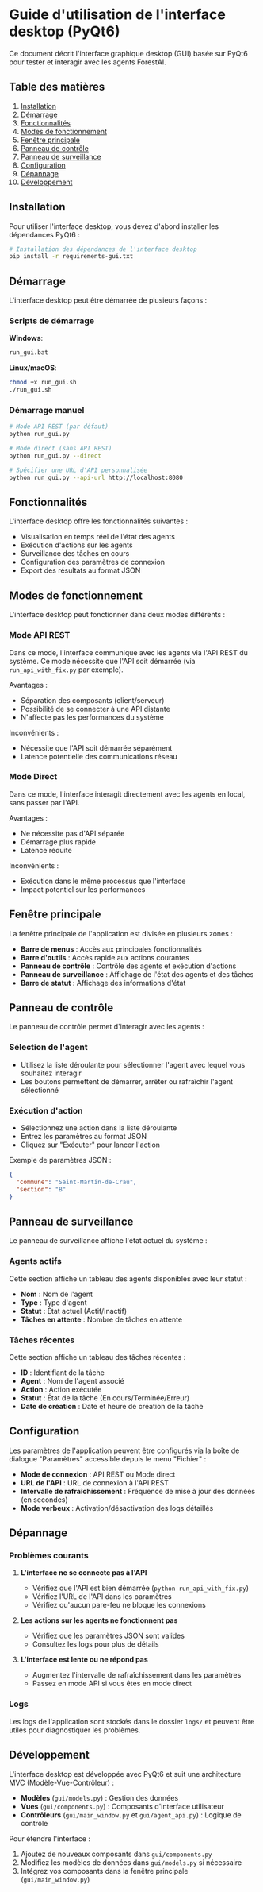 # Guide d'utilisation de l'interface desktop (PyQt6)

Ce document décrit l'interface graphique desktop (GUI) basée sur PyQt6 pour tester et interagir avec les agents ForestAI.

## Table des matières

1. [Installation](#installation)
2. [Démarrage](#démarrage)
3. [Fonctionnalités](#fonctionnalités)
4. [Modes de fonctionnement](#modes-de-fonctionnement)
5. [Fenêtre principale](#fenêtre-principale)
6. [Panneau de contrôle](#panneau-de-contrôle)
7. [Panneau de surveillance](#panneau-de-surveillance)
8. [Configuration](#configuration)
9. [Dépannage](#dépannage)
10. [Développement](#développement)

## Installation

Pour utiliser l'interface desktop, vous devez d'abord installer les dépendances PyQt6 :

```bash
# Installation des dépendances de l'interface desktop
pip install -r requirements-gui.txt
```

## Démarrage

L'interface desktop peut être démarrée de plusieurs façons :

### Scripts de démarrage

**Windows**:
```bash
run_gui.bat
```

**Linux/macOS**:
```bash
chmod +x run_gui.sh
./run_gui.sh
```

### Démarrage manuel

```bash
# Mode API REST (par défaut)
python run_gui.py

# Mode direct (sans API REST)
python run_gui.py --direct

# Spécifier une URL d'API personnalisée
python run_gui.py --api-url http://localhost:8080
```

## Fonctionnalités

L'interface desktop offre les fonctionnalités suivantes :

- Visualisation en temps réel de l'état des agents
- Exécution d'actions sur les agents
- Surveillance des tâches en cours
- Configuration des paramètres de connexion
- Export des résultats au format JSON

## Modes de fonctionnement

L'interface desktop peut fonctionner dans deux modes différents :

### Mode API REST

Dans ce mode, l'interface communique avec les agents via l'API REST du système. Ce mode nécessite que l'API soit démarrée (via `run_api_with_fix.py` par exemple).

Avantages :
- Séparation des composants (client/serveur)
- Possibilité de se connecter à une API distante
- N'affecte pas les performances du système

Inconvénients :
- Nécessite que l'API soit démarrée séparément
- Latence potentielle des communications réseau

### Mode Direct

Dans ce mode, l'interface interagit directement avec les agents en local, sans passer par l'API.

Avantages :
- Ne nécessite pas d'API séparée
- Démarrage plus rapide
- Latence réduite

Inconvénients :
- Exécution dans le même processus que l'interface
- Impact potentiel sur les performances

## Fenêtre principale

La fenêtre principale de l'application est divisée en plusieurs zones :

- **Barre de menus** : Accès aux principales fonctionnalités
- **Barre d'outils** : Accès rapide aux actions courantes
- **Panneau de contrôle** : Contrôle des agents et exécution d'actions
- **Panneau de surveillance** : Affichage de l'état des agents et des tâches
- **Barre de statut** : Affichage des informations d'état

## Panneau de contrôle

Le panneau de contrôle permet d'interagir avec les agents :

### Sélection de l'agent

- Utilisez la liste déroulante pour sélectionner l'agent avec lequel vous souhaitez interagir
- Les boutons permettent de démarrer, arrêter ou rafraîchir l'agent sélectionné

### Exécution d'action

- Sélectionnez une action dans la liste déroulante
- Entrez les paramètres au format JSON
- Cliquez sur "Exécuter" pour lancer l'action

Exemple de paramètres JSON :
```json
{
  "commune": "Saint-Martin-de-Crau",
  "section": "B"
}
```

## Panneau de surveillance

Le panneau de surveillance affiche l'état actuel du système :

### Agents actifs

Cette section affiche un tableau des agents disponibles avec leur statut :
- **Nom** : Nom de l'agent
- **Type** : Type d'agent
- **Statut** : État actuel (Actif/Inactif)
- **Tâches en attente** : Nombre de tâches en attente

### Tâches récentes

Cette section affiche un tableau des tâches récentes :
- **ID** : Identifiant de la tâche
- **Agent** : Nom de l'agent associé
- **Action** : Action exécutée
- **Statut** : État de la tâche (En cours/Terminée/Erreur)
- **Date de création** : Date et heure de création de la tâche

## Configuration

Les paramètres de l'application peuvent être configurés via la boîte de dialogue "Paramètres" accessible depuis le menu "Fichier" :

- **Mode de connexion** : API REST ou Mode direct
- **URL de l'API** : URL de connexion à l'API REST
- **Intervalle de rafraîchissement** : Fréquence de mise à jour des données (en secondes)
- **Mode verbeux** : Activation/désactivation des logs détaillés

## Dépannage

### Problèmes courants

1. **L'interface ne se connecte pas à l'API**
   - Vérifiez que l'API est bien démarrée (`python run_api_with_fix.py`)
   - Vérifiez l'URL de l'API dans les paramètres
   - Vérifiez qu'aucun pare-feu ne bloque les connexions

2. **Les actions sur les agents ne fonctionnent pas**
   - Vérifiez que les paramètres JSON sont valides
   - Consultez les logs pour plus de détails

3. **L'interface est lente ou ne répond pas**
   - Augmentez l'intervalle de rafraîchissement dans les paramètres
   - Passez en mode API si vous êtes en mode direct

### Logs

Les logs de l'application sont stockés dans le dossier `logs/` et peuvent être utiles pour diagnostiquer les problèmes.

## Développement

L'interface desktop est développée avec PyQt6 et suit une architecture MVC (Modèle-Vue-Contrôleur) :

- **Modèles** (`gui/models.py`) : Gestion des données
- **Vues** (`gui/components.py`) : Composants d'interface utilisateur
- **Contrôleurs** (`gui/main_window.py` et `gui/agent_api.py`) : Logique de contrôle

Pour étendre l'interface :

1. Ajoutez de nouveaux composants dans `gui/components.py`
2. Modifiez les modèles de données dans `gui/models.py` si nécessaire
3. Intégrez vos composants dans la fenêtre principale (`gui/main_window.py`)
